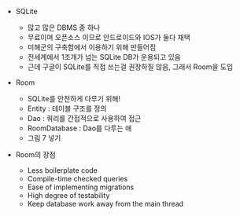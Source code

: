 
- SQLite
	- 많고 많은 DBMS 중 하나
	- 무료이며 오픈소스 이므로 안드로이드와 IOS가 둘다 채택
	- 미해군의 구축함에서 이용하기 위해 만들어짐
	- 전세계에서 1조개가 넘는 SQLite DB가 운용되고 있음
	- 근데 구글이 SQLite를 직접 쓰는걸 권장하질 않음, 그래서 Room을 도입

- Room
	- SQLite를 안전하게 다루기 위해!
	- Entity : 테이블 구조를 정의 
	- Dao : 쿼리를 간접적으로 사용하여 접근
	- RoomDatabase : Dao를 다루는 애
	- 그림 7 넣기

- Room의 장점
	- Less boilerplate code
	- Compile-time checked queries
	- Ease of implementing migrations
	- High degree of testability
	- Keep database work away from the main thread
